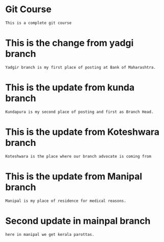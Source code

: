 # Git Course
    This is a complete git course

# This is the change from yadgi branch
    Yadgir branch is my first place of posting at Bank of Maharashtra.

# This is the update from kunda branch
    Kundapura is my second place of posting and first as Branch Head.

# This is the update from Koteshwara branch
    Koteshwara is the place where our branch advocate is coming from

# This is the update from Manipal branch
    Manipal is my place of residence for medical reasons.

# Second update in mainpal branch
    here in manipal we get kerala parottas.

